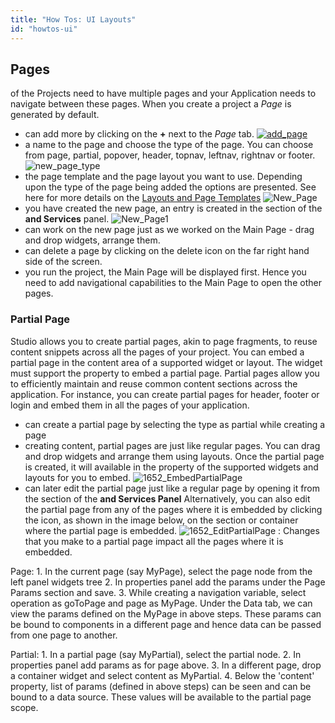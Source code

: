 ```yaml
---
title: "How Tos: UI Layouts"
id: "howtos-ui"
---
```


## Pages

of the Projects need to have multiple pages and your Application needs to navigate between these pages. When you create a project a _Page_ is generated by default.

- can add more by clicking on the **+** next to the _Page_ tab. [![add_page](../assets/add_page.png)](../assets/add_page.png)
- a name to the page and choose the type of the page. You can choose from page, partial, popover, header, topnav, leftnav, rightnav or footer. ![new_page_type](../assets/new_page_type.png)
- the page template and the page layout you want to use. Depending upon the type of the page being added the options are presented. See here for more details on the [Layouts and Page Templates](/learn/layouts_templates/) ![New_Page](../assets/New_Page.png)
- you have created the new page, an entry is created in the section of the **and Services** panel. ![New_Page1](../assets/New_Page1.png)
- can work on the new page just as we worked on the Main Page - drag and drop widgets, arrange them.
- can delete a page by clicking on the delete icon on the far right hand side of the screen.
- you run the project, the Main Page will be displayed first. Hence you need to add navigational capabilities to the Main Page to open the other pages.

### Partial Page

Studio allows you to create partial pages, akin to page fragments, to reuse content snippets across all the pages of your project. You can embed a partial page in the content area of a supported widget or layout. The widget must support the property to embed a partial page. Partial pages allow you to efficiently maintain and reuse common content sections across the application. For instance, you can create partial pages for header, footer or login and embed them in all the pages of your application.

- can create a partial page by selecting the type as partial while creating a page
- creating content, partial pages are just like regular pages. You can drag and drop widgets and arrange them using layouts. Once the partial page is created, it will available in the property of the supported widgets and layouts for you to embed. ![1652_EmbedPartialPage](../assets/1652_EmbedPartialPage.png)
- can later edit the partial page just like a regular page by opening it from the section of the **and Services Panel** Alternatively, you can also edit the partial page from any of the pages where it is embedded by clicking the icon, as shown in the image below, on the section or container where the partial page is embedded. ![1652_EditPartialPage](../assets/1652_EditPartialPage.png) : Changes that you make to a partial page impact all the pages where it is embedded.

Page: 1. In the current page (say MyPage), select the page node from the left panel widgets tree 2. In properties panel add the params under the Page Params section and save. 3. While creating a navigation variable, select operation as goToPage and page as MyPage. Under the Data tab, we can view the params defined on the MyPage in above steps. These params can be bound to components in a different page and hence data can be passed from one page to another.

Partial: 1. In a partial page (say MyPartial), select the partial node. 2. In properties panel add params as for page above. 3. In a different page, drop a container widget and select content as MyPartial. 4. Below the 'content' property, list of params (defined in above steps) can be seen and can be bound to a data source. These values will be available to the partial page scope.
